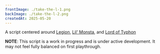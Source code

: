 ```yaml
---
frontImage: ./take-the-l-1.png
backImage: ./take-the-l-2.png
createdAt: 2025-05-20
---
```


A script centered around
[Legion](https://wiki.bloodontheclocktower.com/Legion), [Lil'
Monsta](https://wiki.bloodontheclocktower.com/Lil%27_Monsta), and [Lord of
Typhon](https://wiki.bloodontheclocktower.com/Lord_of_Typhon)

**NOTE**: This script is a work in progress and is under active development. It may not feel fully balanced on first playthrough.
